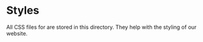 # Styles

All CSS files for are stored in this directory. They help with the styling of our
website.

